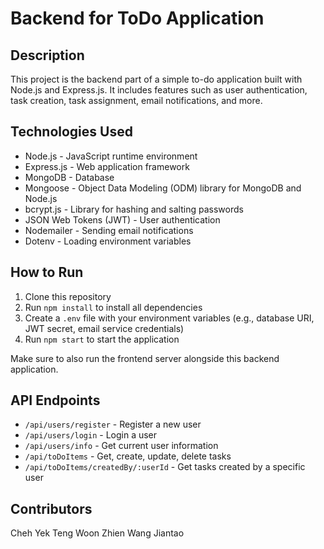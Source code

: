 # Backend for ToDo Application

## Description
This project is the backend part of a simple to-do application built with Node.js and Express.js. It includes features such as user authentication, task creation, task assignment, email notifications, and more.

## Technologies Used
* Node.js - JavaScript runtime environment
* Express.js - Web application framework
* MongoDB - Database
* Mongoose - Object Data Modeling (ODM) library for MongoDB and Node.js
* bcrypt.js - Library for hashing and salting passwords
* JSON Web Tokens (JWT) - User authentication
* Nodemailer - Sending email notifications
* Dotenv - Loading environment variables

## How to Run
1. Clone this repository
2. Run `npm install` to install all dependencies
3. Create a `.env` file with your environment variables (e.g., database URI, JWT secret, email service credentials)
4. Run `npm start` to start the application

Make sure to also run the frontend server alongside this backend application.

## API Endpoints
* `/api/users/register` - Register a new user
* `/api/users/login` - Login a user
* `/api/users/info` - Get current user information
* `/api/toDoItems` - Get, create, update, delete tasks
* `/api/toDoItems/createdBy/:userId` - Get tasks created by a specific user

## Contributors
Cheh Yek Teng
Woon Zhien
Wang Jiantao
